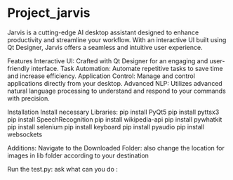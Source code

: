 # Project_jarvis
Jarvis is a cutting-edge AI desktop assistant designed to enhance productivity and streamline your workflow. With an interactive UI built using Qt Designer, Jarvis offers a seamless and intuitive user experience.

Features Interactive UI: Crafted with Qt Designer for an engaging and user-friendly interface. Task Automation: Automate repetitive tasks to save time and increase efficiency. Application Control: Manage and control applications directly from your desktop. Advanced NLP: Utilizes advanced natural language processing to understand and respond to your commands with precision.

Installation
Install necessary Libraries:
 pip install PyQt5
 pip install pyttsx3
 pip install SpeechRecognition
 pip install wikipedia-api
 pip install pywhatkit
 pip install selenium
 pip install keyboard
 pip install pyaudio
 pip install websockets

Additions:
Navigate to the Downloaded Folder:
also change the location for images in lib folder according to your destination

Run the test.py:
ask what can you do :



